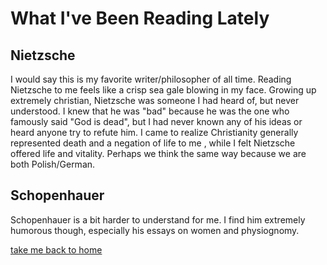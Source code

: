 # What I've Been Reading Lately

## Nietzsche

I would say this is my favorite writer/philosopher of all time. Reading Nietzsche to me feels like a crisp sea gale blowing in my face. 
Growing up extremely christian, Nietzsche was someone I had heard of, but never understood. I knew that he was "bad" because he was the one who famously 
said "God is dead", but I had never known any of his ideas or heard anyone try to refute him. I came to realize Christianity generally represented death and a negation of 
life to me , while I felt Nietzsche offered life and vitality. Perhaps we think the same way because we are both Polish/German. 

## Schopenhauer

Schopenhauer is a bit harder to understand for me. I find him extremely humorous though, especially his essays on women and physiognomy. 

[take me back to home](https://github.com/sjkoske/sjkoske.git)

